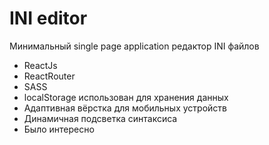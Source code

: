# INI editor

Минимальный single page application редактор INI файлов

+ ReactJs
+ ReactRouter
+ SASS
+ localStorage использован для хранения данных
+ Адаптивная вёрстка для мобильных устройств
+ Динамичная подсветка синтаксиса
+ Было интересно
